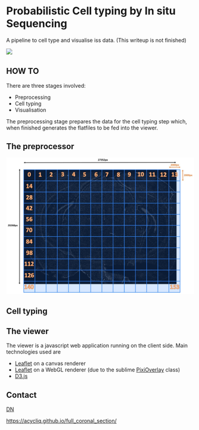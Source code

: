 
Probabilistic Cell typing by In situ Sequencing
==============================================

A pipeline to cell type and visualise iss data. (This writeup is not finished)

![](screencast.gif)

## HOW TO
There are three stages involved:
- Preprocessing 
- Cell typing
- Visualisation

The preprocessing stage prepares the data for the cell typing step which, when finished generates the flatfiles to be fed into the viewer.

## The preprocessor
![](preprocessing_1.jpg)

## Cell typing

## The viewer 
The viewer is a javascript web application running on the client side. Main technologies used are 
- [Leaflet](http://leafletjs.com) on a canvas renderer
- [Leaflet](http://leafletjs.com) on a WebGL renderer (due to the sublime [PixiOverlay](https://github.com/manubb/Leaflet.PixiOverlay) class)
- [D3.js](https://d3js.org/)

## Contact
[DN](mailto:dimitris.nicoloutsopolos@gmail.com) 

https://acycliq.github.io/full_coronal_section/

